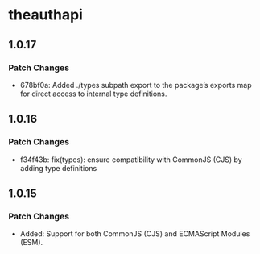 # theauthapi

## 1.0.17

### Patch Changes

- 678bf0a: Added ./types subpath export to the package’s exports map for direct access to internal type definitions.

## 1.0.16

### Patch Changes

- f34f43b: fix(types): ensure compatibility with CommonJS (CJS) by adding type definitions

## 1.0.15

### Patch Changes

- Added: Support for both CommonJS (CJS) and ECMAScript Modules (ESM).
